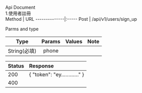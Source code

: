 Api Document  
1.使用者註冊  
  Method           | URL
  --------------|:-----
  Post    | /api/v1/users/sign_up    
  
  Parms and type

  Type           | Params  | Values | Note
  --------------|:-----:|-----:| ----
  String(必填)    | phone |   |  
  
  Status           | Response
  --------------|:-----
  200    | { "token": "ey…………" }
  400    |
 
